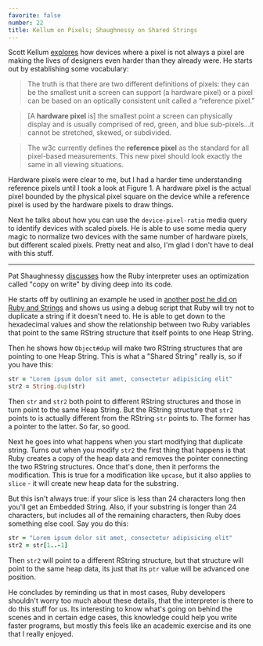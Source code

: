 ```yaml
---
favorite: false
number: 22
title: Kellum on Pixels; Shaughnessy on Shared Strings
---
```


Scott Kellum [explores][crisis] how devices where a pixel is not always a pixel
are making the lives of designers even harder than they already were. He starts
out by establishing some vocabulary:

> The truth is that there are two different definitions of pixels: they can be
> the smallest unit a screen can support (a hardware pixel) or a pixel can be
> based on an optically consistent unit called a “reference pixel.”

> \[A **hardware pixel** is\] the smallest point a screen can physically display
> and is usually comprised of red, green, and blue sub-pixels...it cannot be
> stretched, skewed, or subdivided.

> The w3c currently defines the **reference pixel** as the standard for all
> pixel-based measurements. This new pixel should look exactly the same in all
> viewing situations.

Hardware pixels were clear to me, but I had a harder time understanding
reference pixels until I took a look at Figure 1. A hardware pixel is the actual
pixel bounded by the physical pixel square on the device while a reference pixel
is used by the hardware pixels to draw things.

Next he talks about how you can use the `device-pixel-ratio` media query to
identify devices with scaled pixels. He is able to use some media query magic to
normalize two devices with the same number of hardware pixels, but different
scaled pixels. Pretty neat and also, I'm glad I don't have to deal with this
stuff.

---

Pat Shaughnessy [discusses][share_strings] how the Ruby interpreter uses an
optimization called "copy on write" by diving deep into its code.

He starts off by outlining an example he used in [another post he did on Ruby
and Strings][another_post] and shows us using a debug script that Ruby will try
not to duplicate a string if it doesn't need to. He is able to get down to the
hexadecimal values and show the relationship between two Ruby variables that
point to the same RString structure that itself points to one Heap String.

Then he shows how `Object#dup` will make two RString structures that are
pointing to one Heap String. This is what a "Shared String" really is, so if you
have this:

```ruby
str = "Lorem ipsum dolor sit amet, consectetur adipisicing elit"
str2 = String.dup(str)
```

Then `str` and `str2` both point to different RString structures and those in
turn point to the same Heap String. But the RString structure that `str2` points
to is actually different from the RString `str` points to. The former has a
pointer to the latter. So far, so good.

Next he goes into what happens when you start modifying that duplicate string.
Turns out when you modify `str2` the first thing that happens is that Ruby
creates a copy of the heap data and removes the pointer connecting the two
RString structures. Once that's done, then it performs the modification. This is
true for a modification like `upcase`, but it also applies to `slice` - it will
create new heap data for the substring.

But this isn't always true: if your slice is less than 24 characters long then
you'll get an Embedded String. Also, if your substring is longer than 24
characters, but includes all of the remaining characters, then Ruby does
something else cool. Say you do this:

```ruby
str = "Lorem ipsum dolor sit amet, consectetur adipisicing elit"
str2 = str[1..-1]
```

Then `str2` will point to a different RString structure, but that structure will
point to the same heap data, its just that its `ptr` value will be advanced one
position.

He concludes by reminding us that in most cases, Ruby developers shouldn't worry
too much about these details, that the interpreter is there to do this stuff for
us. Its interesting to know what's going on behind the scenes and in certain
edge cases, this knowledge could help you write faster programs, but mostly this
feels like an academic exercise and its one that I really enjoyed.

[crisis]: http://www.alistapart.com/articles/a-pixel-identity-crisis/
[share_strings]: http://patshaughnessy.net/2012/1/18/seeing-double-how-ruby-shares-string-values
[another_post]: /posts/2012/01/09/shaughnessy-explores-strings-klabnik-on-whats-wrong-with-mvc.html

